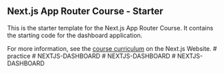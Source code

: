 ## Next.js App Router Course - Starter

This is the starter template for the Next.js App Router Course. It contains the starting code for the dashboard application.

For more information, see the [course curriculum](https://nextjs.org/learn) on the Next.js Website.
#   p r a c t i c e  
 #   N E X T J S - D A S H B O A R D  
 #   N E X T J S - D A S H B O A R D  
 #   N E X T J S - D A S H B O A R D  
 